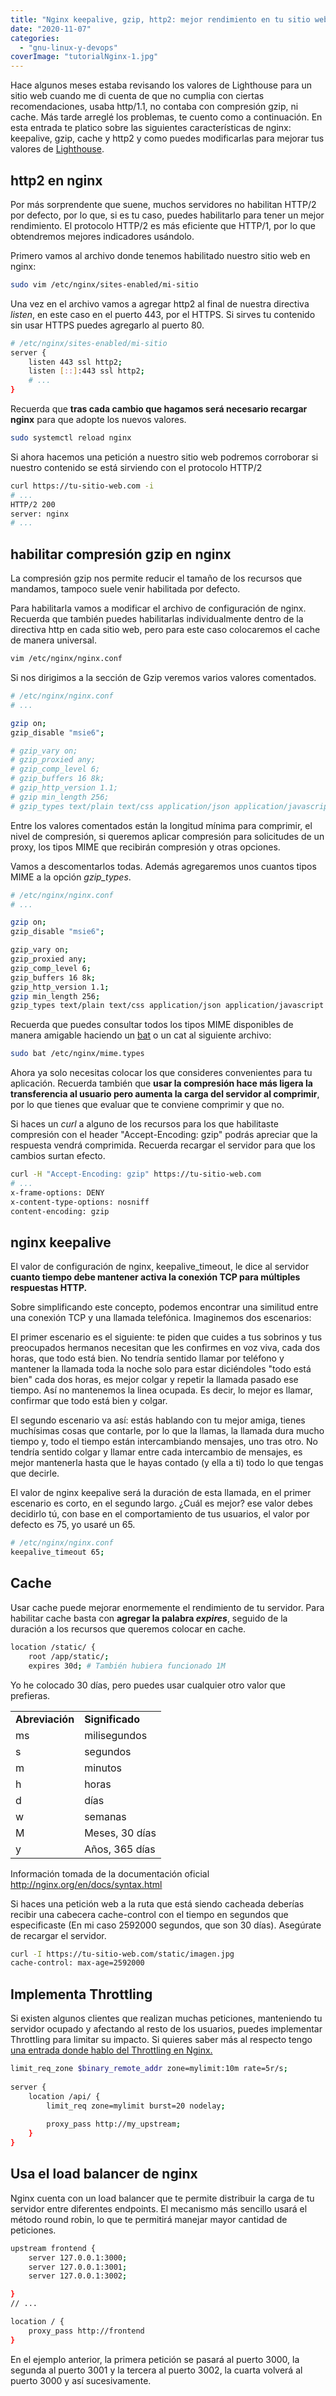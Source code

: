 ```yaml
---
title: "Nginx keepalive, gzip, http2: mejor rendimiento en tu sitio web"
date: "2020-11-07"
categories: 
  - "gnu-linux-y-devops"
coverImage: "tutorialNginx-1.jpg"
---
```


Hace algunos meses estaba revisando los valores de Lighthouse para un sitio web cuando me di cuenta de que no cumplia con ciertas recomendaciones, usaba http/1.1, no contaba con compresión gzip, ni cache. Más tarde arreglé los problemas, te cuento como a continuación. En esta entrada te platico sobre las siguientes características de nginx: keepalive, gzip, cache y http2 y como puedes modificarlas para mejorar tus valores de [Lighthouse](https://web.dev/).

## http2 en nginx

Por más sorprendente que suene, muchos servidores no habilitan HTTP/2 por defecto, por lo que, si es tu caso, puedes habilitarlo para tener un mejor rendimiento. El protocolo HTTP/2 es más eficiente que HTTP/1, por lo que obtendremos mejores indicadores usándolo.

Primero vamos al archivo donde tenemos habilitado nuestro sitio web en nginx:

```bash
sudo vim /etc/nginx/sites-enabled/mi-sitio
```

Una vez en el archivo vamos a agregar http2 al final de nuestra directiva _listen_, en este caso en el puerto 443, por el HTTPS. Si sirves tu contenido sin usar HTTPS puedes agregarlo al puerto 80.

```bash
# /etc/nginx/sites-enabled/mi-sitio
server { 
    listen 443 ssl http2; 
    listen [::]:443 ssl http2;
    # ...
}
```

Recuerda que **tras cada cambio que hagamos será necesario recargar nginx** para que adopte los nuevos valores.

```bash
sudo systemctl reload nginx
```

Si ahora hacemos una petición a nuestro sitio web podremos corroborar si nuestro contenido se está sirviendo con el protocolo HTTP/2

```bash
curl https://tu-sitio-web.com -i
# ...
HTTP/2 200 
server: nginx
# ... 
```

## habilitar compresión gzip en nginx

La compresión gzip nos permite reducir el tamaño de los recursos que mandamos, tampoco suele venir habilitada por defecto.

Para habilitarla vamos a modificar el archivo de configuración de nginx. Recuerda que también puedes habilitarlas individualmente dentro de la directiva http en cada sitio web, pero para este caso colocaremos el cache de manera universal.

```bash
vim /etc/nginx/nginx.conf
```

Si nos dirigimos a la sección de Gzip veremos varios valores comentados.

```bash
# /etc/nginx/nginx.conf
# ...

gzip on;
gzip_disable "msie6";

# gzip_vary on;
# gzip_proxied any;
# gzip_comp_level 6;
# gzip_buffers 16 8k;
# gzip_http_version 1.1;
# gzip min_length 256;
# gzip_types text/plain text/css application/json application/javascript text/xml application/xml application/xml+rss;
```

Entre los valores comentados están la longitud mínima para comprimir, el nivel de compresión, si queremos aplicar compresión para solicitudes de un proxy, los tipos MIME que recibirán compresión y otras opciones.

Vamos a descomentarlos todas. Además agregaremos unos cuantos tipos MIME a la opción _gzip\_types_.

```bash
# /etc/nginx/nginx.conf
# ...

gzip on;
gzip_disable "msie6";

gzip_vary on;
gzip_proxied any;
gzip_comp_level 6;
gzip_buffers 16 8k;
gzip_http_version 1.1;
gzip min_length 256;
gzip_types text/plain text/css application/json application/javascript text/xml application/xml application/xml+rss application/vnd.ms-fontobject application/x-font-ttf font/opentype image/svg+xml image/x-icon image/jpg image/png;
```

Recuerda que puedes consultar todos los tipos MIME disponibles de manera amigable haciendo un [bat](https://coffeebytes.dev/conoce-bat-el-cat-con-resaltado-de-sintaxis/) o un cat al siguiente archivo:

```bash
sudo bat /etc/nginx/mime.types
```

Ahora ya solo necesitas colocar los que consideres convenientes para tu aplicación. Recuerda también que **usar la compresión hace más ligera la transferencia al usuario pero aumenta la carga del servidor al comprimir**, por lo que tienes que evaluar que te conviene comprimir y que no.

Si haces un _curl_ a alguno de los recursos para los que habilitaste compresión con el header "Accept-Encoding: gzip" podrás apreciar que la respuesta vendrá comprimida. Recuerda recargar el servidor para que los cambios surtan efecto.

```bash
curl -H "Accept-Encoding: gzip" https://tu-sitio-web.com
# ...
x-frame-options: DENY
x-content-type-options: nosniff
content-encoding: gzip
```

## nginx keepalive

El valor de configuración de nginx, keepalive\_timeout, le dice al servidor **cuanto tiempo debe mantener activa la conexión TCP para múltiples respuestas HTTP.**

Sobre simplificando este concepto, podemos encontrar una similitud entre una conexión TCP y una llamada telefónica. Imaginemos dos escenarios:

El primer escenario es el siguiente: te piden que cuides a tus sobrinos y tus preocupados hermanos necesitan que les confirmes en voz viva, cada dos horas, que todo está bien. No tendría sentido llamar por teléfono y mantener la llamada toda la noche solo para estar diciéndoles "todo está bien" cada dos horas, es mejor colgar y repetir la llamada pasado ese tiempo. Así no mantenemos la linea ocupada. Es decir, lo mejor es llamar, confirmar que todo está bien y colgar.

El segundo escenario va así: estás hablando con tu mejor amiga, tienes muchísimas cosas que contarle, por lo que la llamas, la llamada dura mucho tiempo y, todo el tiempo están intercambiando mensajes, uno tras otro. No tendría sentido colgar y llamar entre cada intercambio de mensajes, es mejor mantenerla hasta que le hayas contado (y ella a ti) todo lo que tengas que decirle.

El valor de nginx keepalive será la duración de esta llamada, en el primer escenario es corto, en el segundo largo. ¿Cuál es mejor? ese valor debes decidirlo tú, con base en el comportamiento de tus usuarios, el valor por defecto es 75, yo usaré un 65.

```bash
# /etc/nginx/nginx.conf
keepalive_timeout 65;
```

## Cache

Usar cache puede mejorar enormemente el rendimiento de tu servidor. Para habilitar cache basta con **agregar la palabra _expires_**, seguido de la duración a los recursos que queremos colocar en cache.

```bash
location /static/ {
    root /app/static/;
    expires 30d; # También hubiera funcionado 1M
```

Yo he colocado 30 días, pero puedes usar cualquier otro valor que prefieras.

<table><tbody><tr><td><strong>Abreviación</strong></td><td><strong>Significado</strong></td></tr><tr><td>ms</td><td>milisegundos</td></tr><tr><td>s</td><td>segundos</td></tr><tr><td>m</td><td>minutos</td></tr><tr><td>h</td><td>horas</td></tr><tr><td>d</td><td>días</td></tr><tr><td>w</td><td>semanas</td></tr><tr><td>M</td><td>Meses, 30 días</td></tr><tr><td>y</td><td>Años, 365 días</td></tr></tbody></table>

Información tomada de la documentación oficial http://nginx.org/en/docs/syntax.html

Si haces una petición web a la ruta que está siendo cacheada deberías recibir una cabecera cache-control con el tiempo en segundos que especificaste (En mi caso 2592000 segundos, que son 30 días). Asegúrate de recargar el servidor.

```bash
curl -I https://tu-sitio-web.com/static/imagen.jpg
cache-control: max-age=2592000
```

## Implementa Throttling

Si existen algunos clientes que realizan muchas peticiones, manteniendo tu servidor ocupado y afectando al resto de los usuarios, puedes implementar Throttling para limitar su impacto. Si quieres saber más al respecto tengo [una entrada donde hablo del Throttling en Nginx.](https://coffeebytes.dev/como-limitar-peticiones-con-throttling-en-nginx/)

```bash
limit_req_zone $binary_remote_addr zone=mylimit:10m rate=5r/s;
 
server {
    location /api/ {
        limit_req zone=mylimit burst=20 nodelay;
        
        proxy_pass http://my_upstream;
    }
}
```

## Usa el load balancer de nginx

Nginx cuenta con un load balancer que te permite distribuir la carga de tu servidor entre diferentes endpoints. El mecanismo más sencillo usará el método round robin, lo que te permitirá manejar mayor cantidad de peticiones.

```bash
upstream frontend {
    server 127.0.0.1:3000;
    server 127.0.0.1:3001;
    server 127.0.0.1:3002;

}
// ...

location / {
    proxy_pass http://frontend
} 
```

En el ejemplo anterior, la primera petición se pasará al puerto 3000, la segunda al puerto 3001 y la tercera al puerto 3002, la cuarta volverá al puerto 3000 y así sucesivamente.
